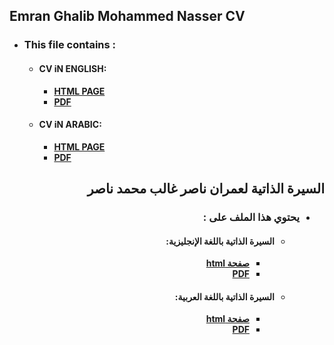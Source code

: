 ## Emran Ghalib Mohammed Nasser CV

- ### This file contains :
    - #### CV iN ENGLISH:
        - [**HTML PAGE**](index.html)
        - [**PDF**](PDF/MY_CV_EN.pdf)

    - #### CV iN ARABIC:
        - [**HTML PAGE**](index_Arabic.html)
        - [**PDF**](PDF/MY_CV_AR.pdf)

<div dir="rtl">

## السيرة الذاتية لعمران ناصر غالب محمد ناصر
- ### يحتوي هذا الملف على :
    - #### السيرة الذاتية باللغة الإنجليزية:
        - [**صفحة html**](index.html)
        - [**PDF**](PDF/MY_CV_EN.pdf)

    - #### السيرة الذاتية باللغة العربية:
        - [**صفحة html**](index_ِArabic.html)
        - [**PDF**](PDF/MY_CV_AR.pdf)
        
</div>
